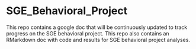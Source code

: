 # SGE_Behavioral_Project

This repo contains a google doc that will be continuously updated to track progress on the SGE behavioral project. This repo also contains an RMarkdown doc with code and results for SGE behavioral project analyses. 
